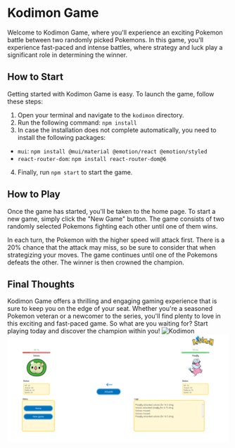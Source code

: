 # Kodimon Game

Welcome to Kodimon Game, where you'll experience an exciting Pokemon battle between two randomly picked Pokemons. In this game, you'll experience fast-paced and intense battles, where strategy and luck play a significant role in determining the winner.

## How to Start

Getting started with Kodimon Game is easy. To launch the game, follow these steps:

1. Open your terminal and navigate to the `kodimon` directory.
2. Run the following command: `npm install`
3. In case the installation does not complete automatically, you need to install the following packages:
  - `mui`: `npm install @mui/material @emotion/react @emotion/styled`
  - `react-router-dom`: `npm install react-router-dom@6`
4. Finally, run `npm start` to start the game.

## How to Play

Once the game has started, you'll be taken to the home page. To start a new game, simply click the "New Game" button. The game consists of two randomly selected Pokemons fighting each other until one of them wins.

In each turn, the Pokemon with the higher speed will attack first. There is a 20% chance that the attack may miss, so be sure to consider that when strategizing your moves. The game continues until one of the Pokemons defeats the other. The winner is then crowned the champion.

## Final Thoughts

Kodimon Game offers a thrilling and engaging gaming experience that is sure to keep you on the edge of your seat. Whether you're a seasoned Pokemon veteran or a newcomer to the series, you'll find plenty to love in this exciting and fast-paced game. So what are you waiting for? Start playing today and discover the champion within you!
![Kodimon](https://kodimon1.netlify.app/)
![Project Image](https://github.com/LionShareZoki/kodimon/blob/master/src/images/kodimon-project-image.png)
